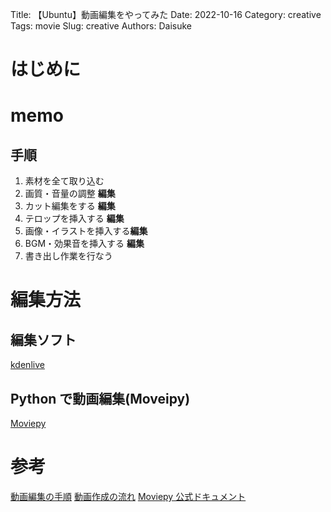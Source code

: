 Title: 【Ubuntu】動画編集をやってみた
Date: 2022-10-16
Category: creative
Tags: movie
Slug: creative
Authors: Daisuke

# はじめに
# memo 
## 手順
1. 素材を全て取り込む
2. 画質・音量の調整 **編集**
3. カット編集をする **編集**
4. テロップを挿入する **編集**
5. 画像・イラストを挿入する**編集**
6. BGM・効果音を挿入する **編集**
7. 書き出し作業を行なう

# 編集方法
## 編集ソフト
[kdenlive](https://kdenlive.org/en/)
## Python で動画編集(Moveipy)
[Moviepy](https://101010.fun/iot/python-moviepy-edit-video.html)

# 参考
[動画編集の手順](https://www.indigo-studio.jp/2021/10/25/dougahensyu-tejyun/)
[動画作成の流れ](https://douga-kanji.com/posts/movie-flow)
[Moviepy 公式ドキュメント](https://zulko.github.io/moviepy/)

